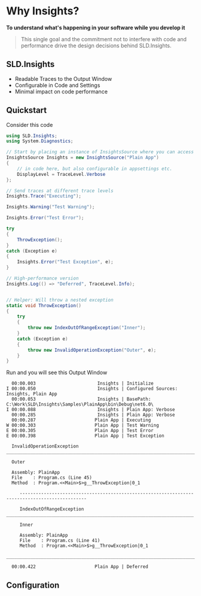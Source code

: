 # Why Insights?

__To understand what's happening in your software while you develop it__

>This single goal and the commitment not to interfere with code and performance drive the design decisions behind SLD.Insights.

## SLD.Insights

- Readable Traces to the Output Window
- Configurable in Code and Settings
- Minimal impact on code performance

## Quickstart

Consider this code

```csharp
using SLD.Insights;
using System.Diagnostics;

// Start by placing an instance of InsightsSource where you can access it
InsightsSource Insights = new InsightsSource("Plain App")
{
	// in code here, but also configurable in appsettings etc.
	DisplayLevel = TraceLevel.Verbose
};

// Send traces at different trace levels
Insights.Trace("Executing");

Insights.Warning("Test Warning");

Insights.Error("Test Error");

try
{
	ThrowException();
}
catch (Exception e)
{
	Insights.Error("Test Exception", e);
}

// High-performance version 
Insights.Log(() => "Deferred", TraceLevel.Info);


// Helper: Will throw a nested exception
static void ThrowException()
{
	try
	{
		throw new IndexOutOfRangeException("Inner");
	}
	catch (Exception e)
	{
		throw new InvalidOperationException("Outer", e);
	}
}

```

Run and you will see this Output Window
```
  00:00.003                       Insights | Initialize
I 00:00.050                       Insights | Configured Sources: Insights, Plain App
  00:00.053                       Insights | BasePath: C:\Work\SLD\Insights\Samples\PlainApp\bin\Debug\net6.0\
I 00:00.088                       Insights | Plain App: Verbose
  00:00.285                       Insights | Plain App: Verbose
  00:00.287                      Plain App | Executing
W 00:00.303                      Plain App | Test Warning
E 00:00.305                      Plain App | Test Error
E 00:00.398                      Plain App | Test Exception

  InvalidOperationException ________________________________________________________________________

  Outer

  Assembly: PlainApp
  File    : Program.cs (Line 45)
  Method  : Program.<<Main>$>g__ThrowException|0_1

     -----------------------------------------------------------------------------------------------

     IndexOutOfRangeException ______________________________________________________________________

     Inner

     Assembly: PlainApp
     File    : Program.cs (Line 41)
     Method  : Program.<<Main>$>g__ThrowException|0_1

____________________________________________________________________________________________________

  00:00.422                      Plain App | Deferred
```

## Configuration